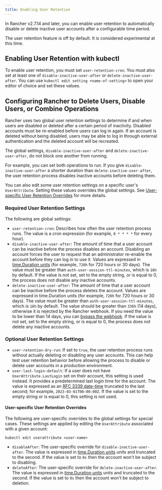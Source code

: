 ```yaml
---
title: Enabling User Retention
---
```


<head>
  <link rel="canonical" href="https://ranchermanager.docs.rancher.com/how-to-guides/advanced-user-guides/enable-user-retention"/>
</head>

In Rancher v2.7.14 and later, you can enable user retention to automatically disable or delete inactive user accounts after a configurable time period.

The user retention feature is off by default. It is considered experimental at this time.

 ## Enabling User Retention with kubectl

To enable user retention, you must set `user-retention-cron`. You must also set at least one of  `disable-inactive-user-after` or `delete-inactive-user-after`. You can use `kubectl edit setting <name-of-setting>` to open your editor of choice and set these values.

## Configuring Rancher to Delete Users, Disable Users, or Combine Operations

Rancher uses two global user retention settings to determine if and when users are disabled or deleted after a certain period of inactivity. Disabled accounts must be re-enabled before users can log in again. If an account is deleted without being disabled, users may be able to log in through external authentication and the deleted account will be recreated.

The global settings, `disable-inactive-user-after` and  `delete-inactive-user-after`, do not block one another from running. 

For example, you can set both operations to run. If you give `disable-inactive-user-after` a shorter duration than `delete-inactive-user-after`, the user retention process disables inactive accounts before deleting them.

You can also edit some user retention settings on a specific user's `UserAttribute`. Setting these values overrides the global settings. See [User-specific User Retention Overrides](#user-specific-user-retention-overrides) for more details.

### Required User Retention Settings

The following are global settings:

- `user-retention-cron`: Describes how often the user retention process runs. The value is a cron expression (for example, `0 * * * *` for every hour).
 - `disable-inactive-user-after`: The amount of time that a user account can be inactive before the process disables an account. Disabling an account forces the user to request that an administrator re-enable the account before they can log in to use it. Values are expressed in [time.Duration units](https://pkg.go.dev/time#ParseDuration) (for example, `720h` for 720 hours or 30 days). The value must be greater than `auth-user-session-ttl-minutes`, which is `16h` by default. If the value is not set, set to the empty string, or is equal to 0, the process does not disable any inactive accounts.
- `delete-inactive-user-after`: The amount of time that a user account can be inactive before the process deletes the account. Values are expressed in time.Duration units (for example, `720h` for 720 hours or 30 days). The value must be greater than `auth-user-session-ttl-minutes`, which is `16h` by default. The value should be greater than `336h` (14 days), otherwise it is rejected by the Rancher webhook. If you need the value to be lower than 14 days, you can [bypass the webhook](../../reference-guides/rancher-webhook.md#bypassing-the-webhook). If the value is not set, set to the empty string, or is equal to 0, the process does not delete any inactive accounts.

 

### Optional User Retention Settings

- `user-retention-dry-run`: If set to `true`, the user retention process runs without actually deleting or disabling any user accounts. This can help test user retention behavior before allowing the process to disable or delete user accounts in a production environment.
- `user-last-login-default`: If a user does not have `UserAttribute.LastLogin` set on their account, this setting is used instead. It provides a predetermined last login time for the account. The value is expressed as an [RFC 3339 date-time](https://datatracker.ietf.org/doc/html/rfc3339#section-5.6) truncated to the last second; for example, `2023-03-01T00:00:00Z`. If the value is set to the empty string or is equal to 0, this setting is not used.

#### User-specific User Retention Overrides

The following are user-specific overrides to the global settings for special cases. These settings are applied by editing the `UserAttribute` associated with a given account:

```
kubectl edit userattribute <user-name>
```

- `disableAfter`: The user-specific override for `disable-inactive-user-after`. The value is expressed in [time.Duration units](https://pkg.go.dev/time#ParseDuration) units and truncated to the second. If the value is set to `0s` then the account won't be subject to disabling. 
- `deleteAfter`: The user-specific override for `delete-inactive-user-after`. The value is expressed in [time.Duration units](https://pkg.go.dev/time#ParseDuration) units and truncated to the second. If the value is set to `0s` then the account won't be subject to deletion.
